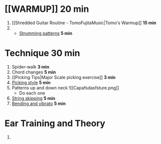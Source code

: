 # [[WARMUP]] **20 min**
1. [[Shredded Guitar Routine - TomoFujitaMusic|Tomo's Warmup]] **15 min**
2. - [Strumming patterns](https://www.guitarlobby.com/wp-content/uploads/2021/04/Guitar-Strumming-Patterns-PDF-with-Charts.pdf) **5 min**
# Technique **30 min**
1. Spider-walk **3 min**
2. Chord changes **5 min**
3. [[Picking Tips|Major Scale picking exercise]] **3 min** 
4. [Picking style](https://troygrady.com/primer/) **5 min**
5. Patterns up and down neck ![[Capafsdasfsture.png]]
	- Do each one
6. [String skipping](https://www.guitarplayer.com/lessons/making-the-jump-how-to-master-the-art-of-string-skipping) **5 min**
7. [Bending and vibrato](https://www.google.com/search?client=firefox-b-1-d&q=bending+excersise+guitar#kpvalbx=_vf3CY4nfKpeg5NoPnZuXiA8_29) **5 min**
# Ear Training and Theory
1. 
